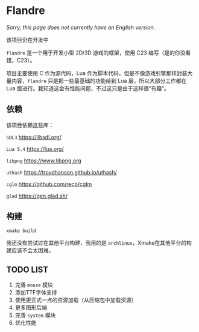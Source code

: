# Flandre

_Sorry, this page does not currently have an English version._

该项目仍在开发中

`flandre` 是一个用于开发小型 2D/3D 游戏的框架，使用 C23 编写（是的你没看错，C23）。

项目主要使用 C 作为源代码，Lua 作为脚本代码，但是不像游戏引擎那样封装大量内容，`flandre` 只是把一些最基础的功能给到 Lua 层，所以大部分工作都在 Lua 层进行。我知道这会有性能问题，不过这只是由于这样很“有趣”。

## 依赖

该项目依赖这些库：

`SDL3` https://libsdl.org/

`Lua 5.4` https://lua.org/

`libpng` https://www.libpng.org

`uthash` https://troydhanson.github.io/uthash/

`cglm` https://github.com/recp/cglm

`glad` https://gen.glad.sh/

## 构建

```shell
xmake build
```

我还没有尝试过在其他平台构建，我用的是 `archlinux`，Xmake在其他平台的构建应该不会太困难。

## TODO LIST

1. 完善 `mouse` 模块
2. 添加TTF字体支持
3. 使用更正式一点的资源加载（从压缩包中加载资源）
4. 更多图形后端
5. 完善 `system` 模块
6. 优化性能
